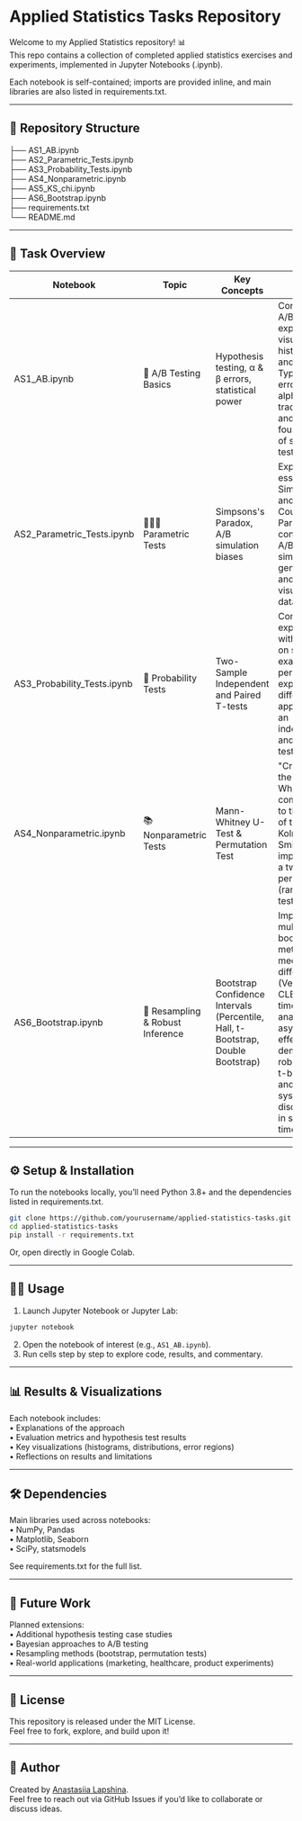 # Applied Statistics Tasks Repository

Welcome to my Applied Statistics repository! 📊  
This repo contains a collection of completed applied statistics exercises and experiments, implemented in Jupyter Notebooks (.ipynb).  

Each notebook is self-contained; imports are provided inline, and main libraries are also listed in requirements.txt.  

---

## 📂 Repository Structure  

├── AS1_AB.ipynb  
├── AS2_Parametric_Tests.ipynb <br />
├── AS3_Probability_Tests.ipynb <br />
├── AS4_Nonparametric.ipynb <br />
├── AS5_KS_chi.ipynb <br />
├── AS6_Bootstrap.ipynb <br />
├── requirements.txt  
└── README.md  

---

## 📑 Task Overview  

| Notebook | Topic | Key Concepts | Notes |
|----------|-------|--------------|-------|
| AS1_AB.ipynb | 🧪 A/B Testing Basics | Hypothesis testing, α & β errors, statistical power | Conducted A/B test experiments, visualized histograms, and explored Type I/II errors, alpha/beta trade-offs, and the foundations of statistical testing. |
| AS2_Parametric_Tests.ipynb | 🧑🏻‍💻 Parametric Tests | Simpsons's Paradox, A/B simulation biases | Explored the essence of Simpson's and "Stop the Count" Paradoxes, conducted A/B and A/A simulations, generated and visualized data. |
| AS3_Probability_Tests.ipynb | 🔬 Probability Tests | Two-Sample Independent and Paired T-tests | Conducted experiments with the data on students' exam performance, exploring the difference in application of an independent and paired t-tests. |
| AS4_Nonparametric.ipynb | 📚 Nonparametric Tests | Mann-Whitney U-Test & Permutation Test | "Crashed" the Mann-Whitney test, comparing it to the power of the Kolmogorov-Smirnov test; implemented a two-sided permutation (random) test. |
| AS6_Bootstrap.ipynb | 🧩 Resampling & Robust Inference | Bootstrap Confidence Intervals (Percentile, Hall, t-Bootstrap, Double Bootstrap) | Implemented multiple bootstrap CI methods for median differences (Verizon–CLEC repair times); analyzed asymmetry effects, demonstrated robustness of t-bootstrap, and detected systematic discrimination in service times. |

---

## ⚙️ Setup & Installation  

To run the notebooks locally, you’ll need Python 3.8+ and the dependencies listed in requirements.txt.  

```bash
git clone https://github.com/yourusername/applied-statistics-tasks.git
cd applied-statistics-tasks
pip install -r requirements.txt
```

Or, open directly in Google Colab.  

---

## 🧑‍💻 Usage  

1. Launch Jupyter Notebook or Jupyter Lab:  

```bash
jupyter notebook
```

2. Open the notebook of interest (e.g., `AS1_AB.ipynb`).  
3. Run cells step by step to explore code, results, and commentary.  

---

## 📊 Results & Visualizations  

Each notebook includes:  
 • Explanations of the approach  
 • Evaluation metrics and hypothesis test results  
 • Key visualizations (histograms, distributions, error regions)  
 • Reflections on results and limitations  

---

## 🛠 Dependencies  

Main libraries used across notebooks:  
 • NumPy, Pandas  
 • Matplotlib, Seaborn  
 • SciPy, statsmodels  

See requirements.txt for the full list.  

---

## 🌟 Future Work  

Planned extensions:  
 • Additional hypothesis testing case studies  
 • Bayesian approaches to A/B testing  
 • Resampling methods (bootstrap, permutation tests)  
 • Real-world applications (marketing, healthcare, product experiments)  

---

## 📜 License  

This repository is released under the MIT License.  
Feel free to fork, explore, and build upon it!  

---

## 👤 Author  

Created by [Anastasiia Lapshina](https://github.com/lapshinaaa).  
Feel free to reach out via GitHub Issues if you’d like to collaborate or discuss ideas.
